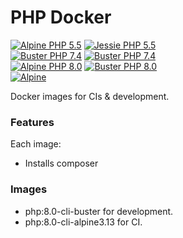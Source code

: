 # PHP Docker
[![Alpine PHP 5.5][alpine_php5_badge]][alpine_php5_ci] 
[![Jessie PHP 5.5][jessie_php5_badge]][jessie_php5_ci]  
[![Buster PHP 7.4][alpine_php7_badge]][alpine_php7_ci]
[![Buster PHP 7.4][buster_php7_badge]][buster_php7_ci]  
[![Alpine PHP 8.0][alpine_php8_badge]][alpine_php8_ci]
[![Buster PHP 8.0][buster_php8_badge]][buster_php8_ci]  
[![Alpine][docker_hub_badge]][docker_hub]

[jessie_php5_ci]: https://github.com/rdok/php-docker/actions/workflows/php5-jessie.yml
[jessie_php5_badge]: https://github.com/rdok/php-docker/actions/workflows/php5-jessie.yml/badge.svg
[alpine_php5_ci]: https://github.com/rdok/php-docker/actions/workflows/php5-alpine.yml
[alpine_php5_badge]: https://github.com/rdok/php-docker/actions/workflows/php5-alpine.yml/badge.svg
[alpine_php7_ci]: https://github.com/rdok/php-docker/actions/workflows/php7-alpine.yml
[alpine_php7_badge]: https://github.com/rdok/php-docker/actions/workflows/php7-alpine.yml/badge.svg
[buster_php7_ci]: https://github.com/rdok/php-docker/actions/workflows/php7-buster.yml
[buster_php7_badge]: https://github.com/rdok/php-docker/actions/workflows/php7-buster.yml/badge.svg
[buster_php8_ci]: https://github.com/rdok/php-docker/actions/workflows/php8-buster.yml
[buster_php8_badge]: https://github.com/rdok/php-docker/actions/workflows/php8-buster.yml/badge.svg
[alpine_php8_ci]: https://github.com/rdok/php-docker/actions/workflows/php8-alpine.yml
[alpine_php8_badge]: https://github.com/rdok/php-docker/actions/workflows/php8-alpine.yml/badge.svg
[docker_hub]: https://hub.docker.com/repository/docker/rdok/php-docker
[docker_hub_badge]: https://img.shields.io/badge/Docker%20Hub-grey?style=square&logo=docker

Docker images for CIs & development.

### Features
Each image:
- Installs composer

### Images
- php:8.0-cli-buster for development.
- php:8.0-cli-alpine3.13 for CI.
